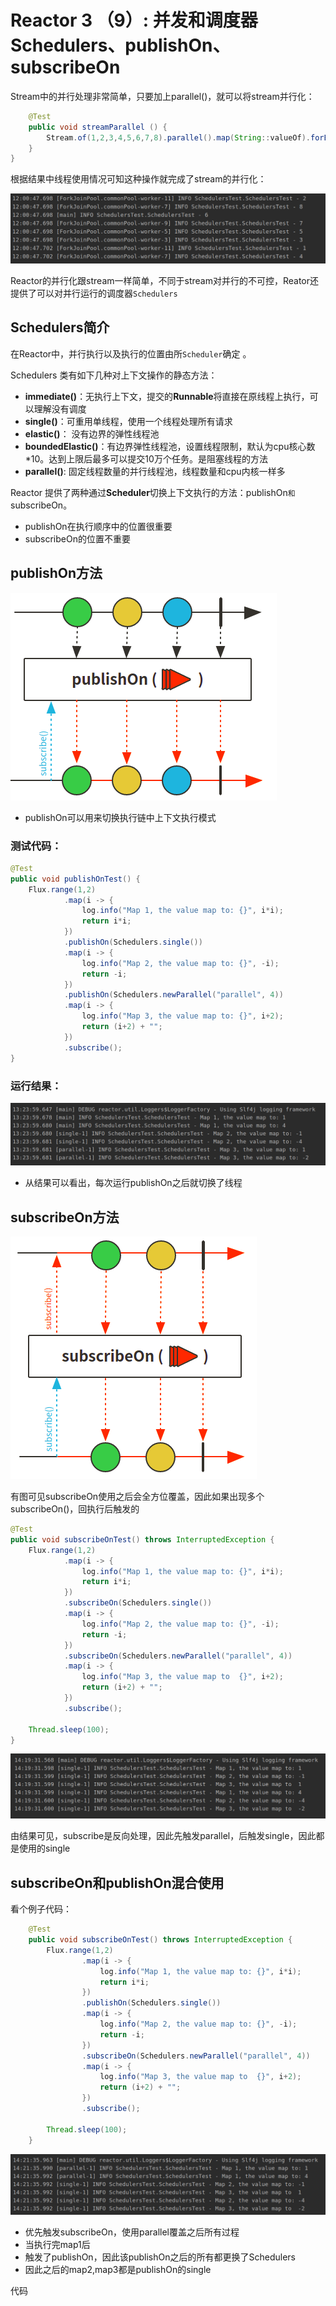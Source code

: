 # Reactor 3 （9）: 并发和调度器 Schedulers、publishOn、subscribeOn



Stream中的并行处理非常简单，只要加上parallel()，就可以将stream并行化：

```java
    @Test
    public void streamParallel () {
        Stream.of(1,2,3,4,5,6,7,8).parallel().map(String::valueOf).forEach(log::info);
    }
}
```

根据结果中线程使用情况可知这种操作就完成了stream的并行化：

![image-20200807120158343](README.assets/image-20200807120158343.png)



Reactor的并行化跟stream一样简单，不同于stream对并行的不可控，Reator还提供了可以对并行运行的调度器`Schedulers`

## Schedulers简介

在Reactor中，并行执行以及执行的位置由所`Scheduler`确定 。

Schedulers 类有如下几种对上下文操作的静态方法：

+ **immediate()**：无执行上下文，提交的**Runnable**将直接在原线程上执行，可以理解没有调度
+ **single()**：可重用单线程，使用一个线程处理所有请求
+ **elastic()**： 没有边界的弹性线程池
+ **boundedElastic()**：有边界弹性线程池，设置线程限制，默认为cpu核心数*10。达到上限后最多可以提交10万个任务。是阻塞线程的方法
+ **parallel()**: 固定线程数量的并行线程池，线程数量和cpu内核一样多



Reactor 提供了两种通过**Scheduler**切换上下文执行的方法：publishOn`和`subscribeOn。

+ publishOn在执行顺序中的位置很重要
+ subscribeOn的位置不重要

## publishOn方法

![image-20200807130933887](README.assets/image-20200807130933887.png)

+ publishOn可以用来切换执行链中上下文执行模式

### 测试代码：

```java
@Test
public void publishOnTest() {
    Flux.range(1,2)
            .map(i -> {
                log.info("Map 1, the value map to: {}", i*i);
                return i*i;
            })
            .publishOn(Schedulers.single())
            .map(i -> {
                log.info("Map 2, the value map to: {}", -i);
                return -i;
            })
            .publishOn(Schedulers.newParallel("parallel", 4))
            .map(i -> {
                log.info("Map 3, the value map to: {}", i+2);
                return (i+2) + "";
            })
            .subscribe();
}
```

### 运行结果：

![image-20200807132448995](README.assets/image-20200807132448995.png)

+ 从结果可以看出，每次运行publishOn之后就切换了线程

## subscribeOn方法

![image-20200807132707959](README.assets/image-20200807132707959.png)

有图可见subscribeOn使用之后会全方位覆盖，因此如果出现多个subscribeOn()，回执行后触发的

```java
@Test
public void subscribeOnTest() throws InterruptedException {
    Flux.range(1,2)
            .map(i -> {
                log.info("Map 1, the value map to: {}", i*i);
                return i*i;
            })
            .subscribeOn(Schedulers.single())
            .map(i -> {
                log.info("Map 2, the value map to: {}", -i);
                return -i;
            })
            .subscribeOn(Schedulers.newParallel("parallel", 4))
            .map(i -> {
                log.info("Map 3, the value map to  {}", i+2);
                return (i+2) + "";
            })
            .subscribe();

    Thread.sleep(100);
}
```

![image-20200807141936673](README.assets/image-20200807141936673.png)

由结果可见，subscribe是反向处理，因此先触发parallel，后触发single，因此都是使用的single



## subscribeOn和publishOn混合使用

看个例子代码：

```java
    @Test
    public void subscribeOnTest() throws InterruptedException {
        Flux.range(1,2)
                .map(i -> {
                    log.info("Map 1, the value map to: {}", i*i);
                    return i*i;
                })
                .publishOn(Schedulers.single())
                .map(i -> {
                    log.info("Map 2, the value map to: {}", -i);
                    return -i;
                })
                .subscribeOn(Schedulers.newParallel("parallel", 4))
                .map(i -> {
                    log.info("Map 3, the value map to  {}", i+2);
                    return (i+2) + "";
                })
                .subscribe();

        Thread.sleep(100);
    }
```

![image-20200807142209535](README.assets/image-20200807142209535.png)

+ 优先触发subscribeOn，使用parallel覆盖之后所有过程
+ 当执行完map1后
+ 触发了publishOn，因此该publishOn之后的所有都更换了Schedulers
+ 因此之后的map2,map3都是publishOn的single



代码



